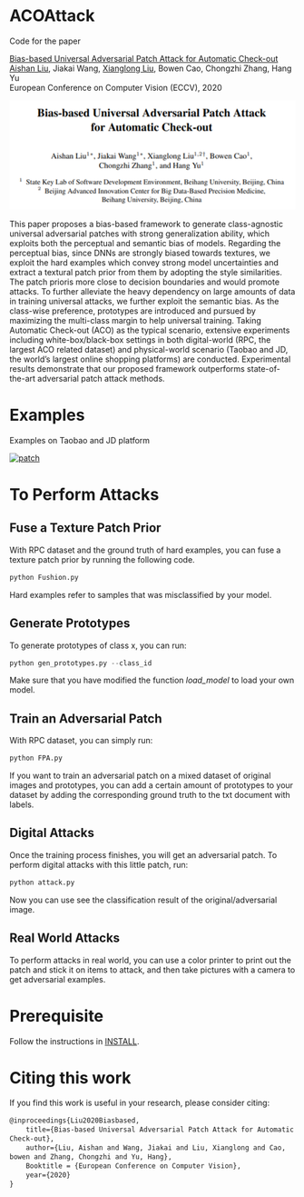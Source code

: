 # ACOAttack

Code for the paper 

[Bias-based Universal Adversarial Patch Attack for Automatic Check-out](https://arxiv.org/pdf/2005.09257.pdf)
<br>[Aishan Liu](https://liuaishan.github.io/), Jiakai Wang, [Xianglong Liu](http://sites.nlsde.buaa.edu.cn/~xlliu/), Bowen Cao, Chongzhi Zhang, Hang Yu
<br>European Conference on Computer Vision (ECCV), 2020

![frontpage](./frontpage.png)

This paper proposes a bias-based framework to generate class-agnostic universal adversarial patches with strong generalization ability, which exploits both the perceptual and semantic bias of models. Regarding the perceptual bias, since DNNs are strongly biased towards textures, we exploit the hard examples which convey strong model uncertainties and extract a textural patch prior from them by adopting the style similarities. The patch prioris more close to decision boundaries and would promote attacks. To further alleviate the heavy dependency on large amounts of data in training universal attacks, we further exploit the semantic bias. As the class-wise preference, prototypes are introduced and pursued by maximizing the multi-class margin to help universal training. Taking Automatic Check-out (ACO) as the typical scenario, extensive experiments including white-box/black-box settings in both digital-world (RPC, the largest ACO related dataset) and physical-world scenario (Taobao and JD, the world’s largest online shopping platforms) are conducted. Experimental results demonstrate that our proposed framework outperforms state-of-the-art adversarial patch attack methods.

# Examples

Examples on Taobao and JD platform

[![patch](https://github.com/liuaishan/ModelBiasedAttack/blob/master/examples.png)](https://github.com/liuaishan/ModelBiasedAttack/blob/master/compare.mp4)


# To Perform Attacks

## Fuse a Texture Patch Prior

With RPC dataset and the ground truth of hard examples, you can fuse a texture patch prior by running the following code.

```python
python Fushion.py
```

Hard examples refer to samples that was misclassified by your model.

## Generate Prototypes

To generate prototypes of class x, you can run:

```python
python gen_prototypes.py --class_id 
```

Make sure that you have modified the function *load_model* to load your own model.

## Train an Adversarial Patch

With RPC dataset, you can simply run:

```python
python FPA.py
```

If you want to train an adversarial patch on a mixed dataset of original images and prototypes, you can add a certain amount of prototypes to your dataset by adding the corresponding ground truth to the txt document with labels. 

## Digital Attacks

Once the training process finishes, you will get an adversarial patch. To perform digital attacks with this little patch, run:

```python
python attack.py
```

Now you can use see the classification result of the original/adversarial image.

## Real World Attacks

To perform attacks in real world, you can use a color printer to print out the patch and stick it on items to attack, and then take pictures with a camera to get adversarial examples.

# Prerequisite

Follow the instructions in [INSTALL](./src/target_model/install.md).

# Citing this work

If you find this work is useful in your research, please consider citing:

```
@inproceedings{Liu2020Biasbased,
    title={Bias-based Universal Adversarial Patch Attack for Automatic Check-out},
    author={Liu, Aishan and Wang, Jiakai and Liu, Xianglong and Cao, bowen and Zhang, Chongzhi and Yu, Hang},
    Booktitle = {European Conference on Computer Vision},
    year={2020}
}
```
